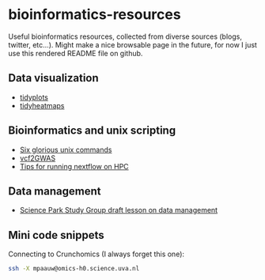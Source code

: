 # bioinformatics-resources

Useful bioinformatics resources, collected from diverse sources (blogs, twitter, etc...). Might make a nice browsable page in the future, for now I just use this rendered README file on github.

## Data visualization

* [tidyplots](https://jbengler.github.io/tidyplots/index.html)
* [tidyheatmaps](https://jbengler.github.io/tidyheatmaps/index.html)


## Bioinformatics and unix scripting

* [Six glorious unix commands](https://astrobiomike.github.io/unix/six-glorious-commands)
* [vcf2GWAS](https://academic.oup.com/bioinformatics/article/38/3/839/6390796)
* [Tips for running nextflow on HPC](https://gencore.bio.nyu.edu/nextflow-nf-core-on-nyu-hpc/)

## Data management

* [Science Park Study Group draft lesson on data management](https://scienceparkstudygroup.github.io/research-data-management-lesson/03-plan-project-and-file-management/index.html)

## Mini code snippets

Connecting to Crunchomics (I always forget this one):
```bash
ssh -X mpaauw@omics-h0.science.uva.nl
```